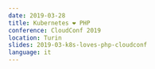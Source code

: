 ```yaml
---
date: 2019-03-28
title: Kubernetes ❤ PHP
conference: CloudConf 2019
location: Turin
slides: 2019-03-k8s-loves-php-cloudconf
language: it
---
```

